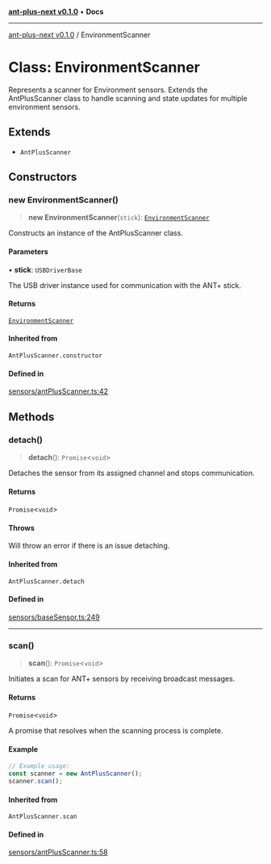 [**ant-plus-next v0.1.0**](../README.md) • **Docs**

***

[ant-plus-next v0.1.0](../globals.md) / EnvironmentScanner

# Class: EnvironmentScanner

Represents a scanner for Environment sensors.
Extends the AntPlusScanner class to handle scanning and state updates for multiple environment sensors.

## Extends

- `AntPlusScanner`

## Constructors

### new EnvironmentScanner()

> **new EnvironmentScanner**(`stick`): [`EnvironmentScanner`](EnvironmentScanner.md)

Constructs an instance of the AntPlusScanner class.

#### Parameters

• **stick**: `USBDriverBase`

The USB driver instance used for communication with the ANT+ stick.

#### Returns

[`EnvironmentScanner`](EnvironmentScanner.md)

#### Inherited from

`AntPlusScanner.constructor`

#### Defined in

[sensors/antPlusScanner.ts:42](https://github.com/Benjamin-Stefan/ant-plus-next/blob/d470eb84e6da33529ea57df2a5b331a44f806a81/src/sensors/antPlusScanner.ts#L42)

## Methods

### detach()

> **detach**(): `Promise`\<`void`\>

Detaches the sensor from its assigned channel and stops communication.

#### Returns

`Promise`\<`void`\>

#### Throws

Will throw an error if there is an issue detaching.

#### Inherited from

`AntPlusScanner.detach`

#### Defined in

[sensors/baseSensor.ts:249](https://github.com/Benjamin-Stefan/ant-plus-next/blob/d470eb84e6da33529ea57df2a5b331a44f806a81/src/sensors/baseSensor.ts#L249)

***

### scan()

> **scan**(): `Promise`\<`void`\>

Initiates a scan for ANT+ sensors by receiving broadcast messages.

#### Returns

`Promise`\<`void`\>

A promise that resolves when the scanning process is complete.

#### Example

```ts
// Example usage:
const scanner = new AntPlusScanner();
scanner.scan();
```

#### Inherited from

`AntPlusScanner.scan`

#### Defined in

[sensors/antPlusScanner.ts:58](https://github.com/Benjamin-Stefan/ant-plus-next/blob/d470eb84e6da33529ea57df2a5b331a44f806a81/src/sensors/antPlusScanner.ts#L58)
